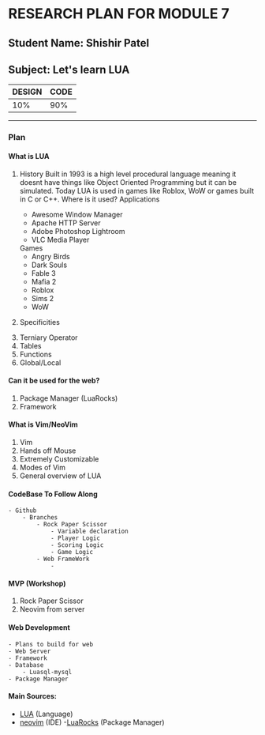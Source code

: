# RESEARCH PLAN FOR MODULE 7

## Student Name: **Shishir Patel**

## Subject: **Let's learn LUA**


| **DESIGN**   | ****CODE****    |
|--------------- | --------------- |
| 10%   | 90%   |

---
### Plan
#### What is LUA
 1. History
 Built in 1993 is a high level procedural language meaning it doesnt have things like Object Oriented Programming but it can be simulated.  Today LUA is used in games like Roblox, WoW or games built in C or C++.
    Where is it used?
        Applications
        <ul><li>Awesome Window Manager</li>
        <li>Apache HTTP Server</li>
        <li>Adobe Photoshop Lightroom</li>
        <li>VLC Media Player</li></ul>
        Games
        <ul><li>Angry Birds</li>
        <li>Dark Souls</li>
        <li>Fable 3</li>
        <li>Mafia 2</li>
        <li>Roblox</li>
        <li>Sims 2</li>
        <li>WoW</li></ul>

 2. Specificities
        <li>Terniary Operator</li>
        <li>Tables</li>
        <li>Functions</li>
         <li>Global/Local</li>

#### Can it be used for the web?
 1. Package Manager (LuaRocks)
 2. Framework


#### What is Vim/NeoVim
 1. Vim
 2. Hands off Mouse
 3. Extremely Customizable
 4. Modes of Vim
 5. General overview of LUA

#### CodeBase To Follow Along
    - Github
        - Branches
            - Rock Paper Scissor
                - Variable declaration
                - Player Logic
                - Scoring Logic
                - Game Logic
            - Web FrameWork
                - 

#### MVP (Workshop)
 1. Rock Paper Scissor
 2. Neovim from server
 
#### Web Development
    - Plans to build for web
    - Web Server
    - Framework
    - Database
        - Luasql-mysql
    - Package Manager

#### Main Sources:
- [LUA](https://lua.org) (Language)
- [neovim](https://neovim.io) (IDE)
 -[LuaRocks](https://luarocks.org) (Package Manager)


